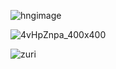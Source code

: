 ![hngimage](https://user-images.githubusercontent.com/71043080/130224436-30577589-ff10-4735-ac8a-28ff8e7e6326.JPG)

![4vHpZnpa_400x400](https://user-images.githubusercontent.com/71043080/130230332-cbac318d-464f-40ac-98c7-f8b2696cff3a.jpg)

![zuri](https://user-images.githubusercontent.com/71043080/130230672-0f4aa8ac-0cfe-4d21-88b0-6c291240743e.jpeg)
